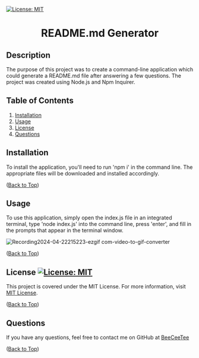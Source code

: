 [![License: MIT](https://img.shields.io/badge/License-MIT-yellow.svg)](https://opensource.org/licenses/MIT)

  # <p align="center">README.md Generator

  ## Description  
  The purpose of this project was to create a command-line application which could generate a README.md file after answering a few questions. The project was created using Node.js and Npm Inquirer.

  ## Table of Contents
  1. [Installation](#installation)
  1. [Usage](#usage)
  1. [License](#license)
  1. [Questions](#questions)

  ## Installation
  To install the application, you'll need to run 'npm i' in the command line. The appropriate files will be downloaded and installed accordingly.
     
  ([Back to Top](#table-of-contents))
     
  ## Usage
  To use this application, simply open the index.js file in an integrated terminal, type 'node index.js' into the command line, press 'enter', and fill in the prompts that appear in the terminal window.

  ![Recording2024-04-22215223-ezgif com-video-to-gif-converter](https://github.com/BeeCeeTee/CWRU-09-README-Generator/assets/117789057/469f89bb-de0a-481f-b42e-47dbdc5fdfe8)

     
  ([Back to Top](#table-of-contents))
     
  ## License   [![License: MIT](https://img.shields.io/badge/License-MIT-yellow.svg)](https://opensource.org/licenses/MIT)
  This project is covered under the MIT License. For more information, visit [MIT License](https://opensource.org/licenses/MIT).
     
  ([Back to Top](#table-of-contents))
     
  ## Questions
  If you have any questions, feel free to contact me on GitHub at [BeeCeeTee](github.com/BeeCeeTee)
     
  ([Back to Top](#table-of-contents))
     
